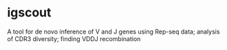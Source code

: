 # igscout
A tool for de novo inference of V and J genes using Rep-seq data; analysis of CDR3 diversity; finding VDDJ recombination
